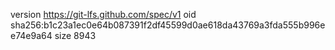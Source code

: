 version https://git-lfs.github.com/spec/v1
oid sha256:b1c23a1ec0e64b087391f2df45599d0ae618da43769a3fda555b996ee74e9a64
size 8943
